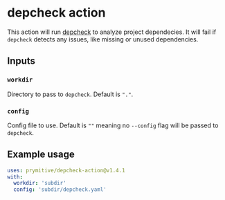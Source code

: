 # depcheck action

This action will run [depcheck](https://www.npmjs.com/package/depcheck)
to analyze project dependecies. It will fail if `depcheck` detects any issues,
like missing or unused dependencies.

## Inputs

### `workdir`

Directory to pass to `depcheck`. Default is `"."`.

### `config`

Config file to use. Default is `""` meaning no `--config` flag will be passed
to `depcheck`.

## Example usage

```YAML
uses: prymitive/depcheck-action@v1.4.1
with:
  workdir: 'subdir'
  config: 'subdir/depcheck.yaml'
```
